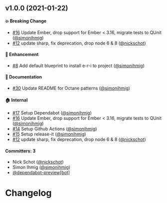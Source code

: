 ## v1.0.0 (2021-01-22)

#### :boom: Breaking Change
* [#16](https://github.com/kaliber5/ember-lazy-responsive-image/pull/16) Update Ember, drop support for Ember < 3.16, migrate tests to QUnit ([@simonihmig](https://github.com/simonihmig))
* [#12](https://github.com/kaliber5/ember-lazy-responsive-image/pull/12) update sharp, fix deprecation, drop node 6 & 8 ([@nickschot](https://github.com/nickschot))

#### :rocket: Enhancement
* [#8](https://github.com/kaliber5/ember-lazy-responsive-image/pull/8) Add default blueprint to install e-r-i to project ([@simonihmig](https://github.com/simonihmig))

#### :memo: Documentation
* [#30](https://github.com/kaliber5/ember-lazy-responsive-image/pull/30) Update README for Octane patterns ([@simonihmig](https://github.com/simonihmig))

#### :house: Internal
* [#17](https://github.com/kaliber5/ember-lazy-responsive-image/pull/17) Setup Dependabot ([@simonihmig](https://github.com/simonihmig))
* [#16](https://github.com/kaliber5/ember-lazy-responsive-image/pull/16) Update Ember, drop support for Ember < 3.16, migrate tests to QUnit ([@simonihmig](https://github.com/simonihmig))
* [#14](https://github.com/kaliber5/ember-lazy-responsive-image/pull/14) Setup Github Actions ([@simonihmig](https://github.com/simonihmig))
* [#15](https://github.com/kaliber5/ember-lazy-responsive-image/pull/15) Setup release-it ([@simonihmig](https://github.com/simonihmig))
* [#12](https://github.com/kaliber5/ember-lazy-responsive-image/pull/12) update sharp, fix deprecation, drop node 6 & 8 ([@nickschot](https://github.com/nickschot))

#### Committers: 3
- Nick Schot ([@nickschot](https://github.com/nickschot))
- Simon Ihmig ([@simonihmig](https://github.com/simonihmig))
- [@dependabot-preview[bot]](https://github.com/apps/dependabot-preview)

# Changelog
